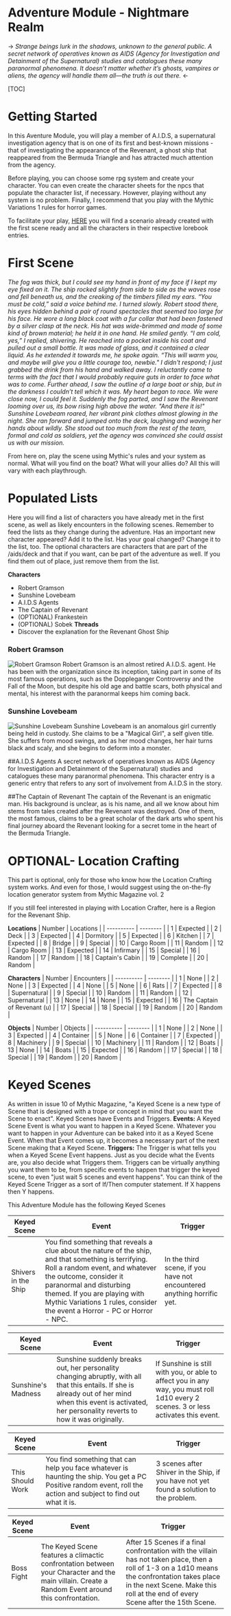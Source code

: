 # Adventure Module - Nightmare Realm

-> *Strange beings lurk in the shadows, unknown to the general public. A secret network of operatives known as AIDS (Agency for Investigation and Detainment of the Supernatural) studies and catalogues these many paranormal phenomena. It doesn’t matter whether it’s ghosts, vampires or aliens, the agency will handle them all—the truth is out there.* <-

[TOC]

# Getting Started
In this Aventure Module, you will play a member of A.I.D.S, a supernatural investigation agency that is on one of its first and best-known missions - that of investigating the appearance of the Revenant, a ghost ship that reappeared from the Bermuda Triangle and has attracted much attention from the agency.

Before playing, you can choose some rpg system and create your character. You can even create the character sheets for the npcs that populate the character list, if necessary. However, playing without any system is no problem. Finally, I recommend that you play with the Mythic Variations 1 rules for horror games.

To facilitate your play, [HERE](https://aetherroom.club/4299) you will find a scenario already created with the first scene ready and all the characters in their respective lorebook entries.

# First Scene
*The fog was thick, but I could see my hand in front of my face if I kept my eye fixed on it. The ship rocked slightly from side to side as the waves rose and fell beneath us, and the creaking of the timbers filled my ears.*
*“You must be cold,” said a voice behind me. I turned slowly. Robert stood there, his eyes hidden behind a pair of round spectacles that seemed too large for his face. He wore a long black coat with a fur collar that had been fastened by a silver clasp at the neck. His hat was wide-brimmed and made of some kind of brown material; he held it in one hand. He smiled gently.*
*“I am cold, yes,” I replied, shivering.*
*He reached into a pocket inside his coat and pulled out a small bottle. It was made of glass, and it contained a clear liquid. As he extended it towards me, he spoke again.*
*“This will warm you, and maybe will give you a little courage too, newbie." I didn't respond; I just grabbed the drink from his hand and walked away. I reluctantly came to terms with the fact that I would probably require guts in order to face what was to come.*
*Further ahead, I saw the outline of a large boat or ship, but in the darkness I couldn’t tell which it was. My heart began to race. We were close now, I could feel it. Suddenly the fog parted, and I saw the Revenant looming over us, its bow rising high above the water.*
*"And there it is!" Sunshine Lovebeam roared, her vibrant pink clothes almost glowing in the night. She ran forward and jumped onto the deck, laughing and waving her hands about wildly. She stood out too much from the rest of the team, formal and cold as soldiers, yet the agency was convinced she could assist us with our mission.*

From here on, play the scene using Mythic's rules and your system as normal. What will you find on the boat? What will your allies do? All this will vary with each playthrough.
# Populated Lists
Here you will find a list of characters you have already met in the first scene, as well as likely encounters in the following scenes. Remember to feed the lists as they change during the adventure. Has an important new character appeared? Add it to the list. Has your goal changed? Change it to the list, too.  The optional characters are characters that are part of the /aids/deck and that if you want, can be part of the adventure as well. If you find them out of place, just remove them from the list.

**Characters**
- Robert Gramson
- Sunshine Lovebeam
- A.I.D.S Agents
- The Captain of Revenant
- (OPTIONAL) Frankestein
- (OPTIONAL) Sobek
**Threads**
- Discover the explanation for the Revenant Ghost Ship

### Robert Gramson
![Robert Gramson](https://files.catbox.moe/wmnexf.png)
Robert Gramson is an almost retired A.I.D.S. agent. He has been with the organization since its inception, taking part in some of its most famous operations, such as the Doppleganger Controversy and the Fall of the Moon, but despite his old age and battle scars, both physical and mental, his interest with the paranormal keeps him coming back.

### Sunshine Lovebeam
![Sunshine Lovebeam](https://files.catbox.moe/z5848e.png)
Sunshine Lovebeam is an anomalous girl currently being held in custody. She claims to be a "Magical Girl", a self given title. She suffers from mood swings, and as her mood changes, her hair turns black and scaly, and she begins to deform into a monster.

##A.I.D.S Agents
A secret network of operatives known as AIDS (Agency for Investigation and Detainment of the Supernatural) studies and catalogues these many paranormal phenomena. This character entry is a generic entry that refers to any sort of involvement from A.I.D.S in the story.

##The Captain of Revenant
The captain of the Revenant is an enigmatic man. His background is unclear, as is his name, and all we know about him stems from tales created after the Revenant was destroyed. One of them, the most famous, claims to be a great scholar of the dark arts who spent his final journey aboard the Revenant looking for a secret tome in the heart of the Bermuda Triangle.

# OPTIONAL- Location Crafting
This part is optional, only for those who know how the Location Crafting system works. And even for those, I would suggest using the on-the-fly location generator system from Mythic Magazine vol. 2

If you still feel interested in playing with Location Crafter, here is a Region for the Revenant Ship.

**Locations**
| Number | Locations  |
| ---------- | -------- |
| 1 | Expected |
| 2 | Deck |
| 3 | Expected |
| 4 | Dormitory |
| 5 | Expected |
| 6 | Kitchen |
| 7 | Expected |
| 8 | Bridge |
| 9 | Special |
| 10 | Cargo Room |
| 11 | Random |
| 12 | Cargo Room |
| 13 | Expected |
| 14 | Infirmary |
| 15 | Special |
| 16 | Random |
| 17 | Random |
| 18 | Captain's Cabin |
| 19 | Complete |
| 20 | Random |

**Characters**
| Number | Encounters  |
| ---------- | -------- |
| 1 | None |
| 2 | None |
| 3 | Expected |
| 4 | None  |
| 5 | None |
| 6 | Rats |
| 7 | Expected |
| 8 | Supernatural |
| 9 | Special |
| 10 | Random |
| 11 | Random |
| 12 | Supernatural |
| 13 | None |
| 14 | None |
| 15 | Expected |
| 16 | The Captain of Revenant (u) |
| 17 | Special |
| 18 | Special |
| 19 | Random |
| 20 | Random |

**Objects**
| Number | Objects  |
| ---------- | -------- |
| 1 | None |
| 2 | None |
| 3 | Expected |
| 4 | Container |
| 5 | None |
| 6 | Container |
| 7 | Expected |
| 8 | Machinery |
| 9 | Special |
| 10 | Machinery |
| 11 | Random |
| 12 | Boats |
| 13 | None |
| 14 | Boats |
| 15 | Expected |
| 16 | Random |
| 17 | Special |
| 18 | Special |
| 19 | Random |
| 20 | Random |

# Keyed Scenes
As written in issue 10 of Mythic Magazine, "a Keyed Scene is a new type of Scene that is designed with a trope or concept in mind that you want the Scene to enact". Keyed Scenes have Events and Triggers.
**Events:** A Keyed Scene Event is what you want to happen in a Keyed Scene. Whatever you want to happen in your Adventure can be baked into it as a Keyed Scene Event. When that Event comes up, it becomes a necessary part of the next Scene making that a Keyed Scene.
**Triggers:** The Trigger is what tells you when a Keyed Scene Event happens. Just as you decide what the Events are, you also decide what Triggers them. Triggers can be virtually anything you want them to be, from specific events to happen that trigger the keyed scene, to even "just wait 5 scenes and event happens". You can think of the Keyed Scene Trigger as a sort of If/Then computer statement. If X happens then Y happens.

This Adventure Module has the following Keyed Scenes

| Keyed Scene | Event | Trigger |
| ---------- | -------- |-------- | 
|    Shivers in the Ship    |    You find something that reveals a clue about the nature of the ship, and that something is terrifying. Roll a random event, and whatever the outcome, consider it paranormal and disturbing themed. If you are playing with Mythic Variations 1 rules, consider the event a Horror - PC or Horror - NPC.      |     In the third scene, if you have not encountered anything horrific yet.   |

| Keyed Scene | Event | Trigger |
| ---------- | -------- |-------- | 
| Sunshine's Madness | Sunshine suddenly breaks out, her personality changing abruptly, with all that this entails. If she is already out of her mind when this event is activated, her personality reverts to how it was originally. | If Sunshine is still with you, or able to affect you in any way, you must roll 1d10 every 2 scenes. 3 or less activates this event. |

| Keyed Scene | Event | Trigger |
| ---------- | -------- |-------- | 
| This Should Work | You find something that can help you face whatever is haunting the ship. You get a PC Positive random event, roll the action and subject to find out what it is. | 3 scenes after Shiver in the Ship, if you have not yet found a solution to the problem. |

| Keyed Scene | Event | Trigger |
| ---------- | -------- |-------- | 
| Boss Fight | The Keyed Scene features a climactic confrontation between your Character and the main villain. Create a Random Event around this confrontation. | After 15 Scenes if a final confrontation with the villain has not taken place, then a roll of 1-3 on a 1d10 means the confrontation takes place in the next Scene. Make this roll at the end of every Scene after the 15th Scene. |